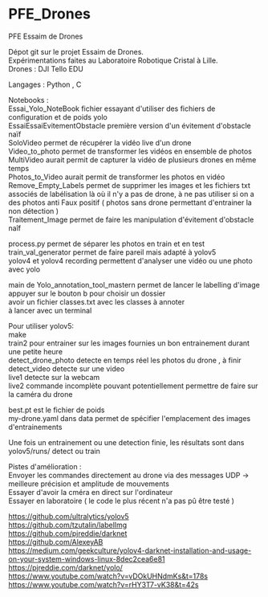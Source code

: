 # PFE_Drones
PFE Essaim de Drones<br/>

Dépot git sur le projet Essaim de Drones.<br/>
Expérimentations faites au Laboratoire Robotique Cristal à Lille.<br/>
Drones :  DJI Tello EDU<br/>

Langages : Python , C<br/>

Notebooks :<br/>
Essai_Yolo_NoteBook fichier essayant d'utiliser des fichiers de configuration et de poids yolo<br/>
EssaiEssaiEvitementObstacle première version d'un évitement d'obstacle naïf<br/>
SoloVideo permet de récupérer la vidéo live d'un drone<br/>
Video_to_photo permet de transformer les vidéos en ensemble de photos<br/>
MultiVideo aurait permit de capturer la vidéo de plusieurs drones en même temps<br/>
Photos_to_Video aurait permit de transformer les photos en vidéo<br/>
Remove_Empty_Labels permet de supprimer les images et les fichiers txt associés de labélisation là où il n'y a pas de drone, à ne pas utiliser si on a des photos anti Faux positif ( photos sans drone permettant d'entrainer la non détection )<br/>
Traitement_Image permet de faire les manipulation d'évitement d'obstacle naîf<br/>

process.py permet de séparer les photos en train et en test<br/>
train_val_generator permet de faire pareil mais adapté à yolov5<br/>
yolov4 et yolov4 recording permettent d'analyser une vidéo ou une photo avec yolo<br/>


main de Yolo_annotation_tool_mastern permet de lancer le labelling d'image<br/>
appuyer sur le bouton b pour choisir un dossier<br/>
avoir un fichier classes.txt avec les classes à annoter<br/>
à lancer avec un terminal<br/>



Pour utiliser yolov5:<br/>
make <commande><br/>
  train2 pour entrainer sur les images fournies un bon entrainement durant une petite heure<br/>
  detect_drone_photo detecte en temps réel les photos du drone , à finir<br/>
  detect_video detecte sur une video<br/>
  live1 detecte sur la webcam<br/>
  live2 commande incomplète pouvant potentiellement permettre de faire sur la caméra du drone<br/>
  
 best.pt est le fichier de poids<br/>
 my-drone.yaml dans data permet de spécifier l'emplacement des images d'entrainements<br/>
  
Une fois un entrainement ou une detection finie, les résultats sont dans yolov5/runs/ detect ou train<br/>

Pistes d'amélioration :<br/>
Envoyer les commandes directement au drone via des messages UDP -> meilleure précision et amplitude de mouvements<br/>
Essayer d'avoir la cméra en direct sur l'ordinateur<br/>
Essayer en laboratoire ( le code le plus récent n'a pas pû être testé )<br/>
  
  https://github.com/ultralytics/yolov5 <br/>
  https://github.com/tzutalin/labelImg <br/>
  https://github.com/pjreddie/darknet <br/>
  https://github.com/AlexeyAB <br/>
  https://medium.com/geekculture/yolov4-darknet-installation-and-usage-on-your-system-windows-linux-8dec2cea6e81 <br/>
  https://pjreddie.com/darknet/yolo/ <br/>
  https://www.youtube.com/watch?v=vDOkUHNdmKs&t=178s <br/>
  https://www.youtube.com/watch?v=rHY3T7-vK38&t=42s <br/>
